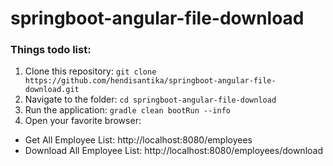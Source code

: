 # springboot-angular-file-download

### Things todo list:

1. Clone this repository: `git clone https://github.com/hendisantika/springboot-angular-file-download.git`
2. Navigate to the folder: `cd springboot-angular-file-download`
3. Run the application: `gradle clean bootRun --info`
4. Open your favorite browser:

* Get All Employee List: http://localhost:8080/employees
* Download All Employee List: http://localhost:8080/employees/download


